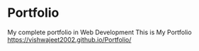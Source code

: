 # Portfolio
My complete portfolio in Web Development
This is My Portfolio
https://vishwajeet2002.github.io/Portfolio/
